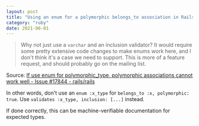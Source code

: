 ```yaml
---
layout: post
title: "Using an enum for a polymorphic belongs_to association in Rails"
category: "ruby"
date: 2021-06-01
---
```


> Why not just use a `varchar` and an inclusion validator? It would require some pretty extensive code changes to make enums work here, and I don't think it's a case we need to support. This is more of a feature request, and should probably go on the mailing list.

Source: [If use enum for polymorphic_type, polymorphic associations cannot work well - Issue #17844 - rails/rails](https://github.com/rails/rails/issues/17844#issuecomment-64967832)

In other words, don't use an `enum :x_type` for `belongs_to :x, polymorphic: true`.  Use `validates :x_type, inclusion: [...]` instead.

If done correctly, this can be machine-verifiable documentation for expected types.
